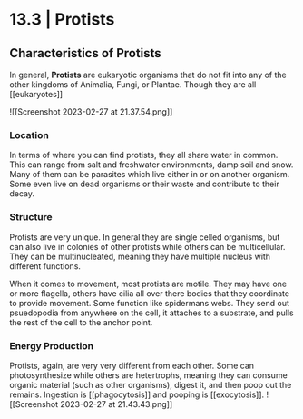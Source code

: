 # 13.3 | Protists

## Characteristics of Protists
In general, **Protists** are eukaryotic organisms that do not fit into any of the other kingdoms of Animalia, Fungi, or Plantae. Though they are all [[eukaryotes]] 

![[Screenshot 2023-02-27 at 21.37.54.png]]
### Location
In terms of where you can find protists, they all share water in common. This can range from salt and freshwater environments, damp soil and snow. Many of them can be parasites which live either in or on another organism. Some even live on dead organisms or their waste and contribute to their decay.

### Structure
Protists are very unique. In general they are single celled organisms, but can also live in colonies of other protists while others can be multicellular. They can be multinucleated, meaning they have multiple nucleus with different functions.

When it comes to movement, most protists are motile. They may have one or more flagella, others have cilia all over there bodies that they coordinate to provide movement. Some function like spidermans webs. They send out psuedopodia from anywhere on the cell, it attaches to a substrate, and pulls the rest of the cell to the anchor point.

### Energy Production
Protists, again, are very very different from each other. Some can photosynthesize while others are hetertrophs, meaning they can consume organic material (such as other organisms), digest it, and then poop out the remains. Ingestion is [[phagocytosis]] and pooping is [[exocytosis]].
![[Screenshot 2023-02-27 at 21.43.43.png]]

